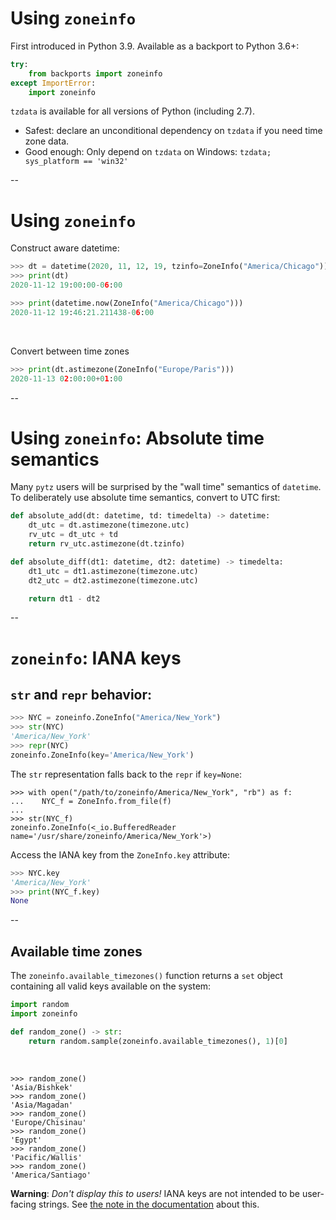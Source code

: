 # Using `zoneinfo`

First introduced in Python 3.9. Available as a backport to Python 3.6+:

```python
try:
    from backports import zoneinfo
except ImportError:
    import zoneinfo
```

`tzdata` is available for all versions of Python (including 2.7).

  - Safest: declare an unconditional dependency on `tzdata` if you need time zone data.
  - Good enough: Only depend on `tzdata` on Windows: `tzdata; sys_platform == 'win32'`

--

# Using `zoneinfo`

Construct aware datetime:

```python
>>> dt = datetime(2020, 11, 12, 19, tzinfo=ZoneInfo("America/Chicago"))
>>> print(dt)
2020-11-12 19:00:00-06:00

>>> print(datetime.now(ZoneInfo("America/Chicago")))
2020-11-12 19:46:21.211438-06:00
```

<br/>

Convert between time zones

```python
>>> print(dt.astimezone(ZoneInfo("Europe/Paris")))
2020-11-13 02:00:00+01:00
```

--

# Using `zoneinfo`: Absolute time semantics

Many `pytz` users will be surprised by the "wall time" semantics of `datetime`. To deliberately use absolute time semantics, convert to UTC first:

```python
def absolute_add(dt: datetime, td: timedelta) -> datetime:
    dt_utc = dt.astimezone(timezone.utc)
    rv_utc = dt_utc + td
    return rv_utc.astimezone(dt.tzinfo)

def absolute_diff(dt1: datetime, dt2: datetime) -> timedelta:
    dt1_utc = dt1.astimezone(timezone.utc)
    dt2_utc = dt2.astimezone(timezone.utc)

    return dt1 - dt2
```

--

# `zoneinfo`: IANA keys

## `str` and `repr` behavior:

```python
>>> NYC = zoneinfo.ZoneInfo("America/New_York")
>>> str(NYC)
'America/New_York'
>>> repr(NYC)
zoneinfo.ZoneInfo(key='America/New_York')
```

The `str` representation falls back to the `repr` if `key=None`:

```
>>> with open("/path/to/zoneinfo/America/New_York", "rb") as f:
...    NYC_f = ZoneInfo.from_file(f)
...
>>> str(NYC_f)
zoneinfo.ZoneInfo(<_io.BufferedReader name='/usr/share/zoneinfo/America/New_York'>)
```

Access the IANA key from the `ZoneInfo.key` attribute:

```python
>>> NYC.key
'America/New_York'
>>> print(NYC_f.key)
None
```

--

## Available time zones

The `zoneinfo.available_timezones()` function returns a `set` object containing all valid keys available on the system:

```python
import random
import zoneinfo

def random_zone() -> str:
    return random.sample(zoneinfo.available_timezones(), 1)[0]
```
<br/>

```
>>> random_zone()
'Asia/Bishkek'
>>> random_zone()
'Asia/Magadan'
>>> random_zone()
'Europe/Chisinau'
>>> random_zone()
'Egypt'
>>> random_zone()
'Pacific/Wallis'
>>> random_zone()
'America/Santiago'
```

**Warning**: *Don't display this to users!* IANA keys are not intended to be user-facing strings. See [the note in the documentation](https://docs.python.org/3.9/library/zoneinfo.html#zoneinfo.ZoneInfo.key) about this.
